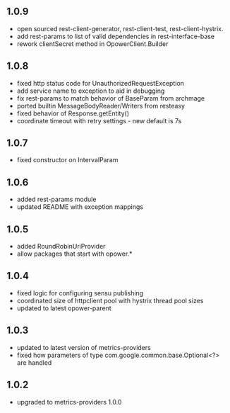 1.0.9
-----
- open sourced rest-client-generator, rest-client-test, rest-client-hystrix.
- add rest-params to list of valid dependencies in rest-interface-base
- rework clientSecret method in OpowerClient.Builder

1.0.8
-----
- fixed http status code for UnauthorizedRequestException
- add service name to exception to aid in debugging
- fix rest-params to match behavior of BaseParam from archmage
- ported builtin MessageBodyReader/Writers from resteasy
- fixed behavior of Response.getEntity()
- coordinate timeout with retry settings - new default is 7s

1.0.7
-----
- fixed constructor on IntervalParam

1.0.6
-----
- added rest-params module
- updated README with exception mappings

1.0.5
-----
- added RoundRobinUriProvider
- allow packages that start with opower.*

1.0.4
-----
- fixed logic for configuring sensu publishing
- coordinated size of httpclient pool with hystrix thread pool sizes
- updated to latest opower-parent

1.0.3
-----
- updated to latest version of metrics-providers
- fixed how parameters of type com.google.common.base.Optional<?> are handled

1.0.2
-----
- upgraded to metrics-providers 1.0.0
